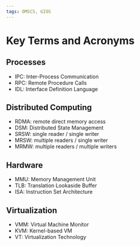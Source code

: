 ```yaml
---
tags: OMSCS, GIOS
---
```

# Key Terms and Acronyms

## Processes
- IPC: Inter-Process Communication
- RPC: Remote Procedure Calls
- IDL: Interface Definition Language

## Distributed Computing
- RDMA: remote direct memory access
- DSM: Distributed State Management
- SRSW: single reader / single writer
- MRSW: multiple readers / single writer
- MRMW: multiple readers / multiple writers

## Hardware
- MMU: Memory Management Unit
- TLB: Translation Lookaside Buffer
- ISA: Instruction Set Architecture

## Virtualization
- VMM: Virtual Machine Monitor
- KVM: Kernel-based VM
- VT: Virtualization Technology
